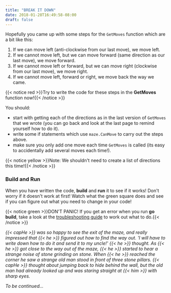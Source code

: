 ```yaml
---
title: "BREAK IT DOWN"
date: 2018-01-28T16:49:58-08:00
draft: false
---
```


Hopefully you came up with some steps for the `GetMoves` function which are a bit like this:

1. If we can move left (anti-clockwise from our last move), we move left.
1. If we cannot move left, but we can move forward (same direction as our last move), we move forward.
1. If we cannot move left or forward, but we can move right (clockwise from our last move), we move right.
1. If we cannot move left, forward or right, we move back the way we came.

{{< notice red >}}Try to write the code for these steps in the <strong>GetMoves</strong> function now!{{< /notice >}}

You should:

- start with getting each of the directions as in the last version of `GetMoves` that we wrote (you can go back and look at the last page to remind yourself how to do it).
- write some if statements which use `maze.CanMove` to carry out the steps above.
- make sure you only add one move each time `GetMoves` is called (its easy to accidentally add several moves each time!).

{{< notice yellow >}}Note: We shouldn't need to create a list of directions this time!{{< /notice >}}

### Build and Run

When you have written the code, **build** and **run** it to see if it works!  Don't worry if it doesn't work at first!  Watch what the green square does and see if you can figure out what you need to change in your code!

{{< notice green >}}DON'T PANIC! If you get an error when you run <strong>go build</strong>, take a look at the <a href="/troubleshooting.html">troubleshooting guide</a> to work out what to do.{{< /notice >}}


*{{< capHe >}} was so happy to see the exit of the maze, and really impressed that {{< he >}} figured out how to find the way out.  'I will have to write down how to do it and send it to my uncle!' {{< he >}} thought.  As {{< he >}} got close to the way out of the maze, {{< he >}} started to hear a strange noise of stone grinding on stone.  When {{< he >}} reached the corner he saw a strange old man stood in front of three stone pillars.  {{< capHe >}} thought about jumping back to hide behind the wall, but the old man had already looked up and was staring straight at {{< him >}} with sharp eyes.*

*To be continued...*
